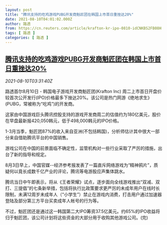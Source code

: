 ```yaml
---
layout: post
title: "腾讯支持的吃鸡游戏PUBG开发商魁匠团在韩国上市首日重挫达20%"
date: 2021-08-10T04:01:02.000Z
author: 路透
from: https://cn.reuters.com/article/krafton-kr-ipo-0810-idCNKBS2FB08H
tags: [ 路透 ]
categories: [ 路透 ]
---
```

<!--1628568062000-->
[腾讯支持的吃鸡游戏PUBG开发商魁匠团在韩国上市首日重挫达20%](https://cn.reuters.com/article/krafton-kr-ipo-0810-idCNKBS2FB08H)
------

<div>
<div><i>2021-08-10T03:31:40Z</i></div><p>路透首尔8月10日 - 韩国电子游戏开发商魁匠团(Krafton Inc) 周二上市首日开盘价较首次公开发行(IPO)价格最多下挫达20%。该公司是热门网游《绝地求生》(PUBG，常被称为“吃鸡”)的开发商。</p><p>这家由中国游戏巨头腾讯控股支持的游戏开发商周二的估值约为180亿美元，股价在早盘最新报420,050韩元，低于498,000韩元的IPO价格。</p><p>1-3月当季，魁匠团87%的收入来自亚洲(不包括韩国)，分析师估计其中很大一部分来自借助腾讯平台的中国销售。</p><p>游戏公司在中国的前景面临不确定性，监管机构对一些行业采取了严厉的措施，出台了新的指导和规定。</p><p>8月3日早上，中国官媒--经济参考报发表了一篇直斥网络游戏为“精神鸦片”，质疑何以竟长成数千亿产业的评论，腾讯等电游股应声集体跳水。</p><p>腾讯当日中午即表示，将从《王者荣耀》试点，逐步面向全线游戏推出“双减、双打、三提倡”的七条新举措，包括将执行比政策要求更严厉的未成年用户在线时长限制，未满12周岁未成年人（“小学生”）禁止在游戏内消费，打击用户通过加速器登陆及部分第三方平台买卖成年人帐号的行为等。</p><p>不过，魁匠团还是通过这一韩国第二大IPO筹资37.5亿美元。约65%的IPO收益将归于魁匠团，该公司计划将这些资金的大部分用于收购其他游戏公司。(完)</p>
</div>
